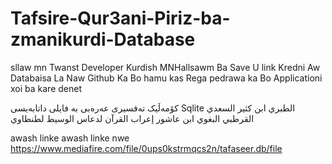 # Tafsire-Qur3ani-Piriz-ba-zmanikurdi-Database
sllaw mn Twanst Developer Kurdish MNHallsawm Ba Save U link Kredni Aw Databaisa La Naw Github Ka Bo hamu kas Rega pedrawa ka Bo Applicationi xoi ba kare denet

کۆمەڵیک تەفسیری عەرەبی بە فایلی داتابەیسی  Sqlite
الطبري
ابن كثير
السعدي
القرطبي
البغوي
ابن عاشور
إعراب القرآن لدعاس
الوسيط لطنطاوي

awash linke
awash linke nwe
https://www.mediafire.com/file/0ups0kstrmqcs2n/tafaseer.db/file
